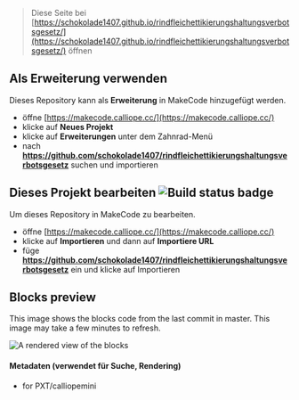 
> Diese Seite bei [https://schokolade1407.github.io/rindfleichettikierungshaltungsverbotsgesetz/](https://schokolade1407.github.io/rindfleichettikierungshaltungsverbotsgesetz/) öffnen

## Als Erweiterung verwenden

Dieses Repository kann als **Erweiterung** in MakeCode hinzugefügt werden.

* öffne [https://makecode.calliope.cc/](https://makecode.calliope.cc/)
* klicke auf **Neues Projekt**
* klicke auf **Erweiterungen** unter dem Zahnrad-Menü
* nach **https://github.com/schokolade1407/rindfleichettikierungshaltungsverbotsgesetz** suchen und importieren

## Dieses Projekt bearbeiten ![Build status badge](https://github.com/schokolade1407/rindfleichettikierungshaltungsverbotsgesetz/workflows/MakeCode/badge.svg)

Um dieses Repository in MakeCode zu bearbeiten.

* öffne [https://makecode.calliope.cc/](https://makecode.calliope.cc/)
* klicke auf **Importieren** und dann auf **Importiere URL**
* füge **https://github.com/schokolade1407/rindfleichettikierungshaltungsverbotsgesetz** ein und klicke auf Importieren

## Blocks preview

This image shows the blocks code from the last commit in master.
This image may take a few minutes to refresh.

![A rendered view of the blocks](https://github.com/schokolade1407/rindfleichettikierungshaltungsverbotsgesetz/raw/master/.github/makecode/blocks.png)

#### Metadaten (verwendet für Suche, Rendering)

* for PXT/calliopemini
<script src="https://makecode.com/gh-pages-embed.js"></script><script>makeCodeRender("{{ site.makecode.home_url }}", "{{ site.github.owner_name }}/{{ site.github.repository_name }}");</script>

